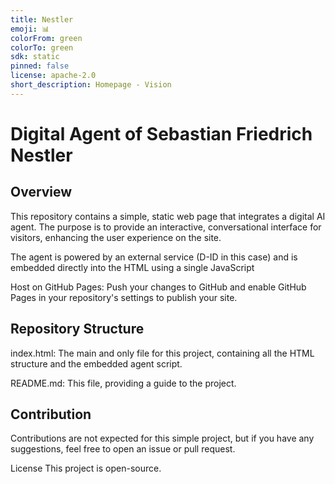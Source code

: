 ```yaml
---
title: Nestler
emoji: 📊
colorFrom: green
colorTo: green
sdk: static
pinned: false
license: apache-2.0
short_description: Homepage - Vision
---
```


# Digital Agent of Sebastian Friedrich Nestler

## Overview
This repository contains a simple, static web page that integrates a digital AI agent. The purpose is to provide an interactive, conversational interface for visitors, enhancing the user experience on the site.

The agent is powered by an external service (D-ID in this case) and is embedded directly into the HTML using a single JavaScript <script> tag. The agent was trained using the results of a personal personality test to accurately reflect my persona, along with extensive documentation on IT security, networking, and privacy to give it domain-specific knowledge.

## Features
Interactive AI Agent: A lifelike, conversational agent that can answer questions and engage with users.

**Client-Side Integration:** The agent is fully integrated on the front-end, with no server-side components required for the agent's functionality.

**Easy to Host:** The entire project consists of a single HTML file, making it perfect for static site hosting services like GitHub Pages.

## Setup and Usage
To get this project up and running, follow these simple steps:

Clone the Repository:

git clone [https://github.com/](https://github.com/)Basty-devel/nestler.git

Open index.html: Open the index.html file in your favorite code editor.

Replace Agent Configuration: Locate the <script> tag and replace the placeholder values with your own agent's information from the D-ID Studio.

<script
    type="module"
    src="[https://agent.d-id.com/v1/index.js](https://agent.d-id.com/v1/index.js)"
    data-name="did-agent"
    data-mode="fabio"
    data-client-key="YOUR_CLIENT_KEY"
    data-agent-id="YOUR_AGENT_ID">
</script>

Host on GitHub Pages: Push your changes to GitHub and enable GitHub Pages in your repository's settings to publish your site.

## Repository Structure
index.html: The main and only file for this project, containing all the HTML structure and the embedded agent script.

README.md: This file, providing a guide to the project.

## Contribution
Contributions are not expected for this simple project, but if you have any suggestions, feel free to open an issue or pull request.

License
This project is open-source.
